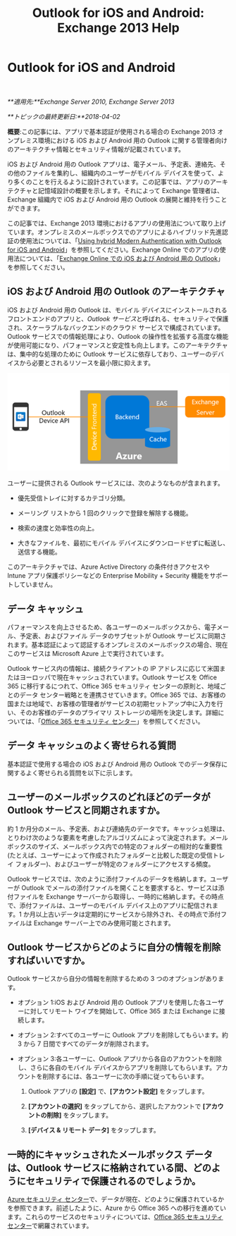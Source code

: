 ﻿---
title: 'Outlook for iOS and Android: Exchange 2013 Help'
TOCTitle: Outlook for iOS and Android
ms:assetid: 3a66817c-30da-4965-a6db-2955b5365b0f
ms:mtpsurl: https://technet.microsoft.com/ja-jp/library/Mt465744(v=EXCHG.150)
ms:contentKeyID: 70061284
ms.date: 04/24/2018
mtps_version: v=EXCHG.150
ms.translationtype: HT
---

# Outlook for iOS and Android

 

_**適用先:**Exchange Server 2010, Exchange Server 2013_

_**トピックの最終更新日:**2018-04-02_

**概要**:この記事には、アプリで基本認証が使用される場合の Exchange 2013 オンプレミス環境における iOS および Android 用の Outlook に関する管理者向けのアーキテクチャ情報とセキュリティ情報が記載されています。

iOS および Android 用の Outlook アプリは、電子メール、予定表、連絡先、その他のファイルを集約し、組織内のユーザーがモバイル デバイスを使って、より多くのことを行えるように設計されています。この記事では、アプリのアーキテクチャと記憶域設計の概要を示します。それによって Exchange 管理者は、Exchange 組織内で iOS および Android 用の Outlook の展開と維持を行うことができます。

この記事では、Exchange 2013 環境におけるアプリの使用法について取り上げています。オンプレミスのメールボックスでのアプリによるハイブリッド先進認証の使用法については、「[Using hybrid Modern Authentication with Outlook for iOS and Android](using-hybrid-modern-authentication-with-outlook-for-ios-and-android-exchange-2013-help.md)」を参照してください。Exchange Online でのアプリの使用法については、「[Exchange Online での iOS および Android 用の Outlook](https://go.microsoft.com/fwlink/p/?linkid=845477)」を参照してください。

## iOS および Android 用の Outlook のアーキテクチャ

iOS および Android 用の Outlook は、モバイル デバイスにインストールされるフロントエンドのアプリと、*Outlook サービス*と呼ばれる、セキュリティで保護され、スケーラブルなバックエンドのクラウド サービスで構成されています。Outlook サービスでの情報処理により、Outlook の操作性を拡張する高度な機能が使用可能になり、パフォーマンスと安定性も向上します。このアーキテクチャは、集中的な処理のために Outlook サービスに依存しており、ユーザーのデバイスから必要とされるリソースを最小限に抑えます。

![iOS および Android 用の Outlook での基本認証のアーキテクチャ](images/Mt465744.f42e5af5-92fa-4d12-bf8c-994925c6084a(EXCHG.150).png "iOS および Android 用の Outlook での基本認証のアーキテクチャ")

ユーザーに提供される Outlook サービスには、次のようなものが含まれます。

  - 優先受信トレイに対するカテゴリ分類。

  - メーリング リストから 1 回のクリックで登録を解除する機能。

  - 検索の速度と効率性の向上。

  - 大きなファイルを、最初にモバイル デバイスにダウンロードせずに転送し、送信する機能。

このアーキテクチャでは、Azure Active Directory の条件付きアクセスや Intune アプリ保護ポリシーなどの Enterprise Mobility + Security 機能をサポートしていません。

## データ キャッシュ

パフォーマンスを向上させるため、各ユーザーのメールボックスから、電子メール、予定表、およびファイル データのサブセットが Outlook サービスに同期されます。基本認証によって認証するオンプレミスのメールボックスの場合、現在このサービスは Microsoft Azure 上で実行されています。

Outlook サービス内の情報は、接続クライアントの IP アドレスに応じて米国またはヨーロッパで現在キャッシュされています。Outlook サービスを Office 365 に移行するにつれて、Office 365 セキュリティ センターの原則と、地域ごとのデータ センター戦略とを連携させていきます。Office 365 では、お客様の国または地域で、お客様の管理者がサービスの初期セットアップ中に入力を行い、そのお客様のデータのプライマリ ストレージの場所を決定します。詳細については、「[Office 365 セキュリティ センター](https://go.microsoft.com/fwlink/p/?linkid=525776)」を参照してください。

## データ キャッシュのよく寄せられる質問

基本認証で使用する場合の iOS および Android 用の Outlook でのデータ保存に関するよく寄せられる質問を以下に示します。

## ユーザーのメールボックスのどれほどのデータが Outlook サービスと同期されますか。

約 1 か月分のメール、予定表、および連絡先のデータです。キャッシュ処理は、とりわけ次のような要素を考慮したアルゴリズムによって決定されます。メールボックスのサイズ、メールボックス内での特定のフォルダーの相対的な重要性 (たとえば、ユーザーによって作成されたフォルダーと比較した既定の受信トレイ フォルダー)、およびユーザーが特定のフォルダーにアクセスする頻度。

Outlook サービスでは、次のように添付ファイルのデータを格納します。ユーザーが Outlook でメールの添付ファイルを開くことを要求すると、サービスは添付ファイルを Exchange サーバーから取得し、一時的に格納します。その時点で、添付ファイルは、ユーザーのモバイル デバイス上のアプリに配信されます。1 か月以上古いデータは定期的にサービスから除外され、その時点で添付ファイルは Exchange サーバー上でのみ使用可能とされます。

## Outlook サービスからどのように自分の情報を削除すればいいですか。

Outlook サービスから自分の情報を削除するための 3 つのオプションがあります。

  - オプション 1:iOS および Android 用の Outlook アプリを使用した各ユーザーに対してリモート ワイプを開始して、Office 365 または Exchange に接続します。

  - オプション 2:すべてのユーザーに Outlook アプリを削除してもらいます。約 3 から 7 日間ですべてのデータが削除されます。

  - オプション 3:各ユーザーに、Outlook アプリから各自のアカウントを削除し、さらに各自のモバイル デバイスからアプリを削除してもらいます。アカウントを削除するには、各ユーザーに次の手順に従ってもらいます。
    
    1.  Outlook アプリの **\[設定\]** で、**\[アカウント設定\]** をタップします。
    
    2.  **\[アカウントの選択\]** をタップしてから、選択したアカウントで **\[アカウントの削除\]** をタップします。
    
    3.  **\[デバイス & リモート データ\]** をタップします。

## 一時的にキャッシュされたメールボックス データは、Outlook サービスに格納されている間、どのようにセキュリティで保護されるのでしょうか。

[Azure セキュリティ センター](https://azure.microsoft.com/support/trust-center/)で、データが現在、どのように保護されているかを参照できます。前述したように、Azure から Office 365 への移行を進めています。これらのサービスのセキュリティについては、[Office 365 セキュリティ センター](https://go.microsoft.com/fwlink/p/?linkid=525776)で網羅されています。

